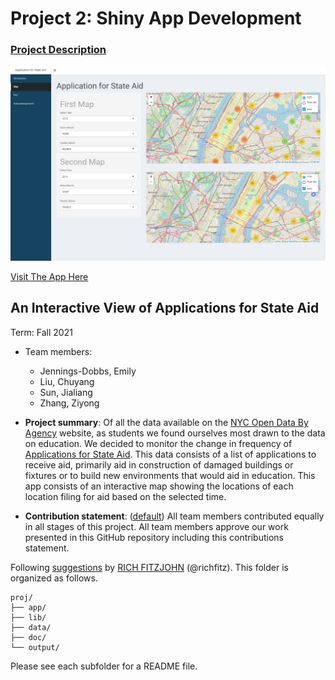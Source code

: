 # Project 2: Shiny App Development

### [Project Description](doc/project2_desc.md)

![screenshot](doc/figs/map.jpg)

[Visit The App Here](https://ejenningsdobbs.shinyapps.io/StateAid/)

## An Interactive View of Applications for State Aid
Term: Fall 2021

+ Team members:
  + Jennings-Dobbs, Emily 
  + Liu, Chuyang 
  + Sun, Jialiang 
  + Zhang, Ziyong 

+ **Project summary**: Of all the data available on the [NYC Open Data By Agency](https://opendata.cityofnewyork.us/data/) website, as students we found ourselves most drawn to the data on education. We decided to monitor the change in frequency of [Applications for State Aid](https://data.cityofnewyork.us/Education/Application-for-State-Aid/8gpu-s594). This data consists of a list of applications to receive aid, primarily aid in construction of damaged buildings or fixtures or to build new environments that would aid in education. This app consists of an interactive map showing the locations of each location filing for aid based on the selected time. 

+ **Contribution statement**: ([default](doc/a_note_on_contributions.md)) All team members contributed equally in all stages of this project. All team members approve our work presented in this GitHub repository including this contributions statement. 

Following [suggestions](http://nicercode.github.io/blog/2013-04-05-projects/) by [RICH FITZJOHN](http://nicercode.github.io/about/#Team) (@richfitz). This folder is organized as follows.

```
proj/
├── app/
├── lib/
├── data/
├── doc/
└── output/
```

Please see each subfolder for a README file.

